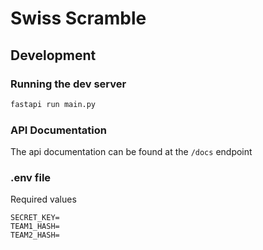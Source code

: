 # Swiss Scramble

## Development

### Running the dev server

```bash
fastapi run main.py
```

### API Documentation

The api documentation can be found at the `/docs` endpoint

### .env file

Required values

```
SECRET_KEY=
TEAM1_HASH=
TEAM2_HASH=
```
